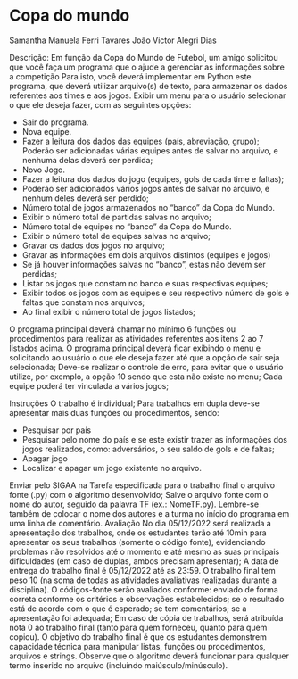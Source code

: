 # Copa do mundo

Samantha Manuela Ferri Tavares
João Victor Alegri Dias

Descrição: Em função da Copa do Mundo de Futebol, um amigo solicitou que você faça um programa que o ajude a gerenciar as informações sobre a competição
Para isto, você deverá implementar em Python este programa, que deverá utilizar arquivo(s) de texto, para armazenar os dados referentes aos times e aos jogos.
Exibir um menu para o usuário selecionar o que ele deseja fazer, com as seguintes opções:

- Sair do programa.
- Nova equipe.
- Fazer a leitura dos dados das equipes (país, abreviação, grupo);
  Poderão ser adicionadas várias equipes antes de salvar no arquivo, e nenhuma delas deverá ser perdida;
- Novo Jogo.
- Fazer a leitura dos dados do jogo (equipes, gols de cada time e faltas);
- Poderão ser adicionados vários jogos antes de salvar no arquivo, e nenhum deles deverá ser perdido;
- Número total de jogos armazenados no “banco” da Copa do Mundo.
- Exibir o número total de partidas salvas no arquivo;
- Número total de equipes no “banco” da Copa do Mundo.
- Exibir o número total de equipes salvas no arquivo;
- Gravar os dados dos jogos no arquivo;
- Gravar as informações em dois arquivos distintos (equipes e jogos)
- Se já houver informações salvas no “banco”, estas não devem ser perdidas;
- Listar os jogos que constam no banco e suas respectivas equipes;
- Exibir todos os jogos com as equipes e seu respectivo número de gols e faltas que constam nos arquivos;
- Ao final exibir o número total de jogos listados;

O programa principal deverá chamar no mínimo 6 funções ou procedimentos para realizar as atividades referentes aos itens 2 ao 7 listados acima.
O programa principal deverá ficar exibindo o menu e solicitando ao usuário o que ele deseja fazer até que a opção de sair seja selecionada;
Deve-se realizar o controle de erro, para evitar que o usuário utilize, por exemplo, a opção 10 sendo que esta não existe no menu;
Cada equipe poderá ter vinculada a vários jogos;

Instruções
O trabalho é individual;
Para trabalhos em dupla deve-se apresentar mais duas funções ou procedimentos, sendo:

- Pesquisar por país
- Pesquisar pelo nome do país e se este existir trazer as informações dos jogos realizados, como: adversários, o seu saldo de gols e de faltas;
- Apagar jogo
- Localizar e apagar um jogo existente no arquivo.

Enviar pelo SIGAA na Tarefa especificada para o trabalho final o arquivo fonte (.py) com o algoritmo desenvolvido;
Salve o arquivo fonte com o nome do autor, seguido da palavra TF (ex.: NomeTF.py).
Lembre-se também de colocar o nome dos autores e a turma no início do programa em uma linha de comentário.
Avaliação
No dia 05/12/2022 será realizada a apresentação dos trabalhos, onde os estudantes terão até 10min para apresentar os seus trabalhos (somente o código fonte), evidenciando problemas não resolvidos até o momento e até mesmo as suas principais dificuldades (em caso de duplas, ambos precisam apresentar);
A data de entrega do trabalho final é 05/12/2022 até as 23:59.
O trabalho final tem peso 10 (na soma de todas as atividades avaliativas realizadas durante a disciplina).
O códigos-fonte serão avaliados conforme:
enviado de forma correta conforme os critérios e observações estabelecidos;
se o resultado está de acordo com o que é esperado;
se tem comentários;
se a apresentação foi adequada;
Em caso de cópia de trabalhos, será atribuída nota 0 ao trabalho final (tanto para quem forneceu, quanto para quem copiou).
O objetivo do trabalho final é que os estudantes demonstrem capacidade técnica para manipular listas, funções ou procedimentos, arquivos e strings.
Observe que o algoritmo deverá funcionar para qualquer termo inserido no arquivo (incluindo maiúsculo/minúsculo).
